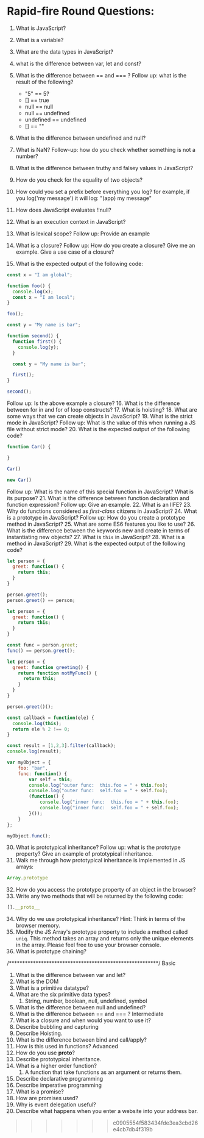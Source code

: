 # Rapid-fire Round Questions:

1. What is JavaScript?
2. What is a variable?
3. What are the data types in JavaScript?
4. what is the difference between var, let and const?
5. What is the difference between == and === ?
   Follow up:
   what is the result of the following?
   - "5" == 5?
   - [] == true
   - null == null
   - null == undefined
   - undefined == undefined
   - [] == ""

6. What is the difference between undefined and null?
7. What is NaN?
   Follow-up: how do you check whether something is not a number?
8. What is the difference between truthy and falsey values in JavaScript?
9. How do you check for the equality of two objects?
10. How could you set a prefix before everything you log? for example, if you log('my message') it will log: "(app) my message"
11. How does JavaScript evaluates !!null?
12. What is an execution context in JavaScript?
13. What is lexical scope?
    Follow up: Provide an example
14. What is a closure?
    Follow up: How do you create a closure? Give me an example. Give a use case of a closure?
15. What is the expected output of the following code:

```js
const x = "I am global";

function foo() {
  console.log(x);
  const x = "I am local";
}

foo();
```

```js
const y = "My name is bar";

function second() {
  function first() {
    console.log(y);
  }

  const y = "My name is bar";

  first();
}

second();
```
Follow up: Is the above example a closure?
16. What is the difference between for in and for of loop constructs?
17. What is hoisting?
18. What are some ways that we can create objects in JavaScript?
19. What is the strict mode in JavaScript?
  Follow up: What is the value of this when running a JS file without strict mode?
20. What is the expected output of the following code?

```js
function Car() {

}

Car()

new Car()
```
Follow up: What is the name of this special function in JavaScript? What is its purpose?
21. What is the difference between function declaration and function expression?
Follow up: Give an example.
22. What is an IIFE?
23. Why do functions considered as *first-class* citizens in JavaScript?
24. What is a prototype in JavaScript?
Follow up: How do you create a prototype method in JavaScript?
25. What are some ES6 features you like to use?
26. What is the difference between the keywords new and create in terms of instantiating new objects?
27. What is ```this``` in JavaScript?
28. What is a method in JavaScript?
29. What is the expected output of the following code?

```js
let person = {
  greet: function() {
    return this;
  }
}

person.greet();
person.greet() == person;
```
```js
let person = {
  greet: function() {
    return this;
  }
}

const func = person.greet;
func() == person.greet();
```

```js
let person = {
  greet: function greeting() {
    return function notMyFunc() {
      return this;
    }
  }
}

person.greet()();
```

```js
const callback = function(ele) {
  console.log(this);
  return ele % 2 !== 0;
}

const result = [1,2,3].filter(callback);
console.log(result);
```

```js
var myObject = {
    foo: "bar",
    func: function() {
        var self = this;
        console.log("outer func:  this.foo = " + this.foo);
        console.log("outer func:  self.foo = " + self.foo);
        (function() {
            console.log("inner func:  this.foo = " + this.foo);
            console.log("inner func:  self.foo = " + self.foo);
        }());
    }
};

myObject.func();
```

30. What is prototypical inheritance?
Follow up: what is the prototype property? Give an example of prototypical inheritance.
31. Walk me through how prototypical inheritance is implemented in JS arrays:

```js
Array.prototype
```
32. How do you access the prototype property of an object in the browser?
33. Write any two methods that will be returned by the following code:

```js
[].__proto__
```
34. Why do we use prototypical inheritance?
Hint: Think in terms of the browser memory.
35. Modify the JS Array's prototype property to include a method called ```uniq```. This method takes an array and returns only the unique elements in the array. Please feel free to use your browser console.
36. What is prototype chaining?


/********************************************************/
Basic
1. What is the difference between var and let?
2. What is the DOM
3. What is a primitive datatype?
4. What are the six primitive data types?
    1. String, number, boolean, null, undefined, symbol
5. What is the difference between null and undefined?
6.  What is the difference between == and === ?
Intermediate
7. What is a closure and when would you want to use it?
8. Describe bubbling and capturing
9. Describe Hoisting.
10. What is the difference between bind and call/apply?
11. How is this used in functions?
Advanced
12. How do you use __proto__?
13. Describe prototypical inheritance.
14. What is a higher order function?
    1. A function that take functions as an argument or returns them.
15. Describe declarative programming
16. Describe imperative programming
17. What is a promise?
18. How are promises used?
19. Why is event delegation useful?
20. Describe what happens when you enter a website into your address bar.
>>>>>>> c0905554f583434fde3ea3cbd26e4cb7db4f319b
